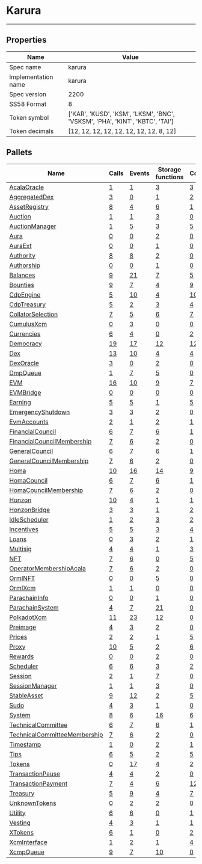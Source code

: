 # Karura

---------

## Properties
| Name | Value |
| -------- | -------- |
| Spec name     | karura     |
| Implementation name     | karura     |
| Spec version     | 2200     |
| SS58 Format     | 8     |
| Token symbol      | ['KAR', 'KUSD', 'KSM', 'LKSM', 'BNC', 'VSKSM', 'PHA', 'KINT', 'KBTC', 'TAI']     |
| Token decimals      | [12, 12, 12, 12, 12, 12, 12, 12, 8, 12]     |

## Pallets
| Name | Calls | Events | Storage functions | Constants | Errors |
| -------- | -------- | -------- | -------- | -------- | -------- |
| [AcalaOracle](acalaoracle.md) | [1](acalaoracle.md#calls) | [1](acalaoracle.md#events) | [3](acalaoracle.md#storage-functions) | [3](acalaoracle.md#constants) | [2](acalaoracle.md#errors) |
| [AggregatedDex](aggregateddex.md) | [3](aggregateddex.md#calls) | [0](aggregateddex.md#events) | [1](aggregateddex.md#storage-functions) | [2](aggregateddex.md#constants) | [4](aggregateddex.md#errors) |
| [AssetRegistry](assetregistry.md) | [8](assetregistry.md#calls) | [4](assetregistry.md#events) | [6](assetregistry.md#storage-functions) | [1](assetregistry.md#constants) | [4](assetregistry.md#errors) |
| [Auction](auction.md) | [1](auction.md#calls) | [1](auction.md#events) | [3](auction.md#storage-functions) | [0](auction.md#constants) | [5](auction.md#errors) |
| [AuctionManager](auctionmanager.md) | [1](auctionmanager.md#calls) | [5](auctionmanager.md#events) | [3](auctionmanager.md#storage-functions) | [5](auctionmanager.md#constants) | [6](auctionmanager.md#errors) |
| [Aura](aura.md) | [0](aura.md#calls) | [0](aura.md#events) | [2](aura.md#storage-functions) | [0](aura.md#constants) | [0](aura.md#errors) |
| [AuraExt](auraext.md) | [0](auraext.md#calls) | [0](auraext.md#events) | [1](auraext.md#storage-functions) | [0](auraext.md#constants) | [0](auraext.md#errors) |
| [Authority](authority.md) | [8](authority.md#calls) | [8](authority.md#events) | [2](authority.md#storage-functions) | [0](authority.md#constants) | [7](authority.md#errors) |
| [Authorship](authorship.md) | [0](authorship.md#calls) | [0](authorship.md#events) | [1](authorship.md#storage-functions) | [0](authorship.md#constants) | [0](authorship.md#errors) |
| [Balances](balances.md) | [9](balances.md#calls) | [21](balances.md#events) | [7](balances.md#storage-functions) | [5](balances.md#constants) | [10](balances.md#errors) |
| [Bounties](bounties.md) | [9](bounties.md#calls) | [7](bounties.md#events) | [4](bounties.md#storage-functions) | [9](bounties.md#constants) | [11](bounties.md#errors) |
| [CdpEngine](cdpengine.md) | [5](cdpengine.md#calls) | [10](cdpengine.md#events) | [4](cdpengine.md#storage-functions) | [10](cdpengine.md#constants) | [19](cdpengine.md#errors) |
| [CdpTreasury](cdptreasury.md) | [5](cdptreasury.md#calls) | [2](cdptreasury.md#events) | [3](cdptreasury.md#storage-functions) | [4](cdptreasury.md#constants) | [5](cdptreasury.md#errors) |
| [CollatorSelection](collatorselection.md) | [7](collatorselection.md#calls) | [5](collatorselection.md#events) | [6](collatorselection.md#storage-functions) | [7](collatorselection.md#constants) | [13](collatorselection.md#errors) |
| [CumulusXcm](cumulusxcm.md) | [0](cumulusxcm.md#calls) | [3](cumulusxcm.md#events) | [0](cumulusxcm.md#storage-functions) | [0](cumulusxcm.md#constants) | [0](cumulusxcm.md#errors) |
| [Currencies](currencies.md) | [6](currencies.md#calls) | [4](currencies.md#events) | [0](currencies.md#storage-functions) | [2](currencies.md#constants) | [6](currencies.md#errors) |
| [Democracy](democracy.md) | [19](democracy.md#calls) | [17](democracy.md#events) | [12](democracy.md#storage-functions) | [12](democracy.md#constants) | [24](democracy.md#errors) |
| [Dex](dex.md) | [13](dex.md#calls) | [10](dex.md#events) | [4](dex.md#storage-functions) | [4](dex.md#constants) | [23](dex.md#errors) |
| [DexOracle](dexoracle.md) | [3](dexoracle.md#calls) | [0](dexoracle.md#events) | [2](dexoracle.md#storage-functions) | [0](dexoracle.md#constants) | [5](dexoracle.md#errors) |
| [DmpQueue](dmpqueue.md) | [1](dmpqueue.md#calls) | [7](dmpqueue.md#events) | [5](dmpqueue.md#storage-functions) | [0](dmpqueue.md#constants) | [2](dmpqueue.md#errors) |
| [EVM](evm.md) | [16](evm.md#calls) | [10](evm.md#events) | [9](evm.md#storage-functions) | [7](evm.md#constants) | [16](evm.md#errors) |
| [EVMBridge](evmbridge.md) | [0](evmbridge.md#calls) | [0](evmbridge.md#events) | [0](evmbridge.md#storage-functions) | [0](evmbridge.md#constants) | [5](evmbridge.md#errors) |
| [Earning](earning.md) | [5](earning.md#calls) | [5](earning.md#events) | [1](earning.md#storage-functions) | [5](earning.md#constants) | [4](earning.md#errors) |
| [EmergencyShutdown](emergencyshutdown.md) | [3](emergencyshutdown.md#calls) | [3](emergencyshutdown.md#events) | [2](emergencyshutdown.md#storage-functions) | [0](emergencyshutdown.md#constants) | [5](emergencyshutdown.md#errors) |
| [EvmAccounts](evmaccounts.md) | [2](evmaccounts.md#calls) | [1](evmaccounts.md#events) | [2](evmaccounts.md#storage-functions) | [1](evmaccounts.md#constants) | [5](evmaccounts.md#errors) |
| [FinancialCouncil](financialcouncil.md) | [6](financialcouncil.md#calls) | [7](financialcouncil.md#events) | [6](financialcouncil.md#storage-functions) | [1](financialcouncil.md#constants) | [10](financialcouncil.md#errors) |
| [FinancialCouncilMembership](financialcouncilmembership.md) | [7](financialcouncilmembership.md#calls) | [6](financialcouncilmembership.md#events) | [2](financialcouncilmembership.md#storage-functions) | [0](financialcouncilmembership.md#constants) | [3](financialcouncilmembership.md#errors) |
| [GeneralCouncil](generalcouncil.md) | [6](generalcouncil.md#calls) | [7](generalcouncil.md#events) | [6](generalcouncil.md#storage-functions) | [1](generalcouncil.md#constants) | [10](generalcouncil.md#errors) |
| [GeneralCouncilMembership](generalcouncilmembership.md) | [7](generalcouncilmembership.md#calls) | [6](generalcouncilmembership.md#events) | [2](generalcouncilmembership.md#storage-functions) | [0](generalcouncilmembership.md#constants) | [3](generalcouncilmembership.md#errors) |
| [Homa](homa.md) | [10](homa.md#calls) | [16](homa.md#events) | [14](homa.md#storage-functions) | [9](homa.md#constants) | [9](homa.md#errors) |
| [HomaCouncil](homacouncil.md) | [6](homacouncil.md#calls) | [7](homacouncil.md#events) | [6](homacouncil.md#storage-functions) | [1](homacouncil.md#constants) | [10](homacouncil.md#errors) |
| [HomaCouncilMembership](homacouncilmembership.md) | [7](homacouncilmembership.md#calls) | [6](homacouncilmembership.md#events) | [2](homacouncilmembership.md#storage-functions) | [0](homacouncilmembership.md#constants) | [3](homacouncilmembership.md#errors) |
| [Honzon](honzon.md) | [10](honzon.md#calls) | [4](honzon.md#events) | [1](honzon.md#storage-functions) | [1](honzon.md#constants) | [4](honzon.md#errors) |
| [HonzonBridge](honzonbridge.md) | [3](honzonbridge.md#calls) | [3](honzonbridge.md#events) | [1](honzonbridge.md#storage-functions) | [2](honzonbridge.md#constants) | [1](honzonbridge.md#errors) |
| [IdleScheduler](idlescheduler.md) | [1](idlescheduler.md#calls) | [2](idlescheduler.md#events) | [3](idlescheduler.md#storage-functions) | [2](idlescheduler.md#constants) | [0](idlescheduler.md#errors) |
| [Incentives](incentives.md) | [5](incentives.md#calls) | [5](incentives.md#events) | [3](incentives.md#storage-functions) | [4](incentives.md#constants) | [4](incentives.md#errors) |
| [Loans](loans.md) | [0](loans.md#calls) | [3](loans.md#events) | [2](loans.md#storage-functions) | [1](loans.md#constants) | [1](loans.md#errors) |
| [Multisig](multisig.md) | [4](multisig.md#calls) | [4](multisig.md#events) | [1](multisig.md#storage-functions) | [3](multisig.md#constants) | [14](multisig.md#errors) |
| [NFT](nft.md) | [7](nft.md#calls) | [6](nft.md#events) | [0](nft.md#storage-functions) | [5](nft.md#constants) | [11](nft.md#errors) |
| [OperatorMembershipAcala](operatormembershipacala.md) | [7](operatormembershipacala.md#calls) | [6](operatormembershipacala.md#events) | [2](operatormembershipacala.md#storage-functions) | [0](operatormembershipacala.md#constants) | [3](operatormembershipacala.md#errors) |
| [OrmlNFT](ormlnft.md) | [0](ormlnft.md#calls) | [0](ormlnft.md#events) | [5](ormlnft.md#storage-functions) | [0](ormlnft.md#constants) | [7](ormlnft.md#errors) |
| [OrmlXcm](ormlxcm.md) | [1](ormlxcm.md#calls) | [1](ormlxcm.md#events) | [0](ormlxcm.md#storage-functions) | [0](ormlxcm.md#constants) | [3](ormlxcm.md#errors) |
| [ParachainInfo](parachaininfo.md) | [0](parachaininfo.md#calls) | [0](parachaininfo.md#events) | [1](parachaininfo.md#storage-functions) | [0](parachaininfo.md#constants) | [0](parachaininfo.md#errors) |
| [ParachainSystem](parachainsystem.md) | [4](parachainsystem.md#calls) | [7](parachainsystem.md#events) | [21](parachainsystem.md#storage-functions) | [0](parachainsystem.md#constants) | [8](parachainsystem.md#errors) |
| [PolkadotXcm](polkadotxcm.md) | [11](polkadotxcm.md#calls) | [23](polkadotxcm.md#events) | [12](polkadotxcm.md#storage-functions) | [0](polkadotxcm.md#constants) | [20](polkadotxcm.md#errors) |
| [Preimage](preimage.md) | [4](preimage.md#calls) | [3](preimage.md#events) | [2](preimage.md#storage-functions) | [0](preimage.md#constants) | [6](preimage.md#errors) |
| [Prices](prices.md) | [2](prices.md#calls) | [2](prices.md#events) | [1](prices.md#storage-functions) | [5](prices.md#constants) | [2](prices.md#errors) |
| [Proxy](proxy.md) | [10](proxy.md#calls) | [5](proxy.md#events) | [2](proxy.md#storage-functions) | [6](proxy.md#constants) | [8](proxy.md#errors) |
| [Rewards](rewards.md) | [0](rewards.md#calls) | [0](rewards.md#events) | [2](rewards.md#storage-functions) | [0](rewards.md#constants) | [3](rewards.md#errors) |
| [Scheduler](scheduler.md) | [6](scheduler.md#calls) | [6](scheduler.md#events) | [3](scheduler.md#storage-functions) | [2](scheduler.md#constants) | [5](scheduler.md#errors) |
| [Session](session.md) | [2](session.md#calls) | [1](session.md#events) | [7](session.md#storage-functions) | [0](session.md#constants) | [5](session.md#errors) |
| [SessionManager](sessionmanager.md) | [1](sessionmanager.md#calls) | [1](sessionmanager.md#events) | [3](sessionmanager.md#storage-functions) | [0](sessionmanager.md#constants) | [3](sessionmanager.md#errors) |
| [StableAsset](stableasset.md) | [9](stableasset.md#calls) | [12](stableasset.md#events) | [2](stableasset.md#storage-functions) | [5](stableasset.md#constants) | [11](stableasset.md#errors) |
| [Sudo](sudo.md) | [4](sudo.md#calls) | [3](sudo.md#events) | [1](sudo.md#storage-functions) | [0](sudo.md#constants) | [1](sudo.md#errors) |
| [System](system.md) | [8](system.md#calls) | [6](system.md#events) | [16](system.md#storage-functions) | [6](system.md#constants) | [6](system.md#errors) |
| [TechnicalCommittee](technicalcommittee.md) | [6](technicalcommittee.md#calls) | [7](technicalcommittee.md#events) | [6](technicalcommittee.md#storage-functions) | [1](technicalcommittee.md#constants) | [10](technicalcommittee.md#errors) |
| [TechnicalCommitteeMembership](technicalcommitteemembership.md) | [7](technicalcommitteemembership.md#calls) | [6](technicalcommitteemembership.md#events) | [2](technicalcommitteemembership.md#storage-functions) | [0](technicalcommitteemembership.md#constants) | [3](technicalcommitteemembership.md#errors) |
| [Timestamp](timestamp.md) | [1](timestamp.md#calls) | [0](timestamp.md#events) | [2](timestamp.md#storage-functions) | [1](timestamp.md#constants) | [0](timestamp.md#errors) |
| [Tips](tips.md) | [6](tips.md#calls) | [5](tips.md#events) | [2](tips.md#storage-functions) | [5](tips.md#constants) | [6](tips.md#errors) |
| [Tokens](tokens.md) | [0](tokens.md#calls) | [17](tokens.md#events) | [4](tokens.md#storage-functions) | [2](tokens.md#constants) | [8](tokens.md#errors) |
| [TransactionPause](transactionpause.md) | [4](transactionpause.md#calls) | [4](transactionpause.md#events) | [2](transactionpause.md#storage-functions) | [0](transactionpause.md#constants) | [2](transactionpause.md#errors) |
| [TransactionPayment](transactionpayment.md) | [7](transactionpayment.md#calls) | [4](transactionpayment.md#events) | [6](transactionpayment.md#storage-functions) | [12](transactionpayment.md#constants) | [6](transactionpayment.md#errors) |
| [Treasury](treasury.md) | [5](treasury.md#calls) | [9](treasury.md#events) | [4](treasury.md#storage-functions) | [7](treasury.md#constants) | [5](treasury.md#errors) |
| [UnknownTokens](unknowntokens.md) | [0](unknowntokens.md#calls) | [2](unknowntokens.md#events) | [2](unknowntokens.md#storage-functions) | [0](unknowntokens.md#constants) | [3](unknowntokens.md#errors) |
| [Utility](utility.md) | [6](utility.md#calls) | [6](utility.md#events) | [0](utility.md#storage-functions) | [1](utility.md#constants) | [1](utility.md#errors) |
| [Vesting](vesting.md) | [4](vesting.md#calls) | [3](vesting.md#events) | [1](vesting.md#storage-functions) | [1](vesting.md#constants) | [6](vesting.md#errors) |
| [XTokens](xtokens.md) | [6](xtokens.md#calls) | [1](xtokens.md#events) | [0](xtokens.md#storage-functions) | [2](xtokens.md#constants) | [19](xtokens.md#errors) |
| [XcmInterface](xcminterface.md) | [1](xcminterface.md#calls) | [2](xcminterface.md#events) | [1](xcminterface.md#storage-functions) | [4](xcminterface.md#constants) | [1](xcminterface.md#errors) |
| [XcmpQueue](xcmpqueue.md) | [9](xcmpqueue.md#calls) | [7](xcmpqueue.md#events) | [10](xcmpqueue.md#storage-functions) | [0](xcmpqueue.md#constants) | [5](xcmpqueue.md#errors) |